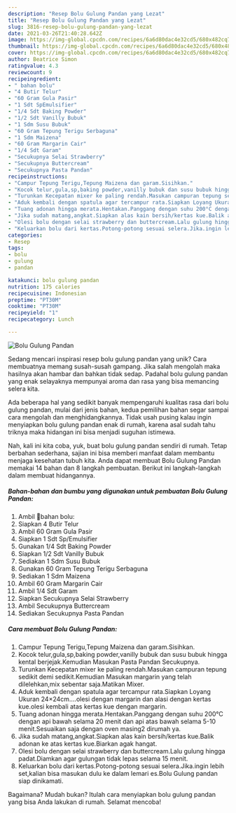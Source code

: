 ```yaml
---
description: "Resep Bolu Gulung Pandan yang Lezat"
title: "Resep Bolu Gulung Pandan yang Lezat"
slug: 3816-resep-bolu-gulung-pandan-yang-lezat
date: 2021-03-26T21:40:28.642Z
image: https://img-global.cpcdn.com/recipes/6a6d80dac4e32cd5/680x482cq70/bolu-gulung-pandan-foto-resep-utama.jpg
thumbnail: https://img-global.cpcdn.com/recipes/6a6d80dac4e32cd5/680x482cq70/bolu-gulung-pandan-foto-resep-utama.jpg
cover: https://img-global.cpcdn.com/recipes/6a6d80dac4e32cd5/680x482cq70/bolu-gulung-pandan-foto-resep-utama.jpg
author: Beatrice Simon
ratingvalue: 4.3
reviewcount: 9
recipeingredient:
- " bahan bolu"
- "4 Butir Telur"
- "60 Gram Gula Pasir"
- "1 Sdt SpEmulsifier"
- "1/4 Sdt Baking Powder"
- "1/2 Sdt Vanilly Bubuk"
- "1 Sdm Susu Bubuk"
- "60 Gram Tepung Terigu Serbaguna"
- "1 Sdm Maizena"
- "60 Gram Margarin Cair"
- "1/4 Sdt Garam"
- "Secukupnya Selai Strawberry"
- "Secukupnya Buttercream"
- "Secukupnya Pasta Pandan"
recipeinstructions:
- "Campur Tepung Terigu,Tepung Maizena dan garam.Sisihkan."
- "Kocok telur,gula,sp,baking powder,vanilly bubuk dan susu bubuk hingga kental berjejak.Kemudian Masukan Pasta Pandan Secukupnya."
- "Turunkan Kecepatan mixer ke paling rendah.Masukan campuran tepung sedikit demi sedikit.Kemudian Masukan margarin yang telah dilelehkan,mix sebentar saja.Matikan Mixer."
- "Aduk kembali dengan spatula agar tercampur rata.Siapkan Loyang Ukuran 24×24cm....olesi dengan margarin dan alasi dengan kertas kue.olesi kembali atas kertas kue dengan margarin."
- "Tuang adonan hingga merata.Hentakan.Panggang dengan suhu 200°C dengan api bawah selama 20 menit dan api atas bawah selama 5-10 menit.Sesuaikan saja dengan oven masing2 dirumah ya."
- "Jika sudah matang,angkat.Siapkan alas kain bersih/kertas kue.Balik adonan ke atas kertas kue.Biarkan agak hangat."
- "Olesi bolu dengan selai strawberry dan buttercream.Lalu gulung hingga padat.Diamkan agar gulungan tidak lepas selama 15 menit."
- "Keluarkan bolu dari kertas.Potong-potong sesuai selera.Jika.ingin lebih set,kalian bisa masukan dulu ke dalam lemari es.Bolu Gulung pandan siap dinikamati."
categories:
- Resep
tags:
- bolu
- gulung
- pandan

katakunci: bolu gulung pandan 
nutrition: 175 calories
recipecuisine: Indonesian
preptime: "PT30M"
cooktime: "PT30M"
recipeyield: "1"
recipecategory: Lunch

---
```



![Bolu Gulung Pandan](https://img-global.cpcdn.com/recipes/6a6d80dac4e32cd5/680x482cq70/bolu-gulung-pandan-foto-resep-utama.jpg)

Sedang mencari inspirasi resep bolu gulung pandan yang unik? Cara membuatnya memang susah-susah gampang. Jika salah mengolah maka hasilnya akan hambar dan bahkan tidak sedap. Padahal bolu gulung pandan yang enak selayaknya mempunyai aroma dan rasa yang bisa memancing selera kita.



Ada beberapa hal yang sedikit banyak mempengaruhi kualitas rasa dari bolu gulung pandan, mulai dari jenis bahan, kedua pemilihan bahan segar sampai cara mengolah dan menghidangkannya. Tidak usah pusing kalau ingin menyiapkan bolu gulung pandan enak di rumah, karena asal sudah tahu triknya maka hidangan ini bisa menjadi suguhan istimewa.


Nah, kali ini kita coba, yuk, buat bolu gulung pandan sendiri di rumah. Tetap berbahan sederhana, sajian ini bisa memberi manfaat dalam membantu menjaga kesehatan tubuh kita. Anda dapat membuat Bolu Gulung Pandan memakai 14 bahan dan 8 langkah pembuatan. Berikut ini langkah-langkah dalam membuat hidangannya.

<!--inarticleads1-->

##### Bahan-bahan dan bumbu yang digunakan untuk pembuatan Bolu Gulung Pandan:

1. Ambil  🍰bahan bolu:
1. Siapkan 4 Butir Telur
1. Ambil 60 Gram Gula Pasir
1. Siapkan 1 Sdt Sp/Emulsifier
1. Gunakan 1/4 Sdt Baking Powder
1. Siapkan 1/2 Sdt Vanilly Bubuk
1. Sediakan 1 Sdm Susu Bubuk
1. Gunakan 60 Gram Tepung Terigu Serbaguna
1. Sediakan 1 Sdm Maizena
1. Ambil 60 Gram Margarin Cair
1. Ambil 1/4 Sdt Garam
1. Siapkan Secukupnya Selai Strawberry
1. Ambil Secukupnya Buttercream
1. Sediakan Secukupnya Pasta Pandan




<!--inarticleads2-->

##### Cara membuat Bolu Gulung Pandan:

1. Campur Tepung Terigu,Tepung Maizena dan garam.Sisihkan.
1. Kocok telur,gula,sp,baking powder,vanilly bubuk dan susu bubuk hingga kental berjejak.Kemudian Masukan Pasta Pandan Secukupnya.
1. Turunkan Kecepatan mixer ke paling rendah.Masukan campuran tepung sedikit demi sedikit.Kemudian Masukan margarin yang telah dilelehkan,mix sebentar saja.Matikan Mixer.
1. Aduk kembali dengan spatula agar tercampur rata.Siapkan Loyang Ukuran 24×24cm....olesi dengan margarin dan alasi dengan kertas kue.olesi kembali atas kertas kue dengan margarin.
1. Tuang adonan hingga merata.Hentakan.Panggang dengan suhu 200°C dengan api bawah selama 20 menit dan api atas bawah selama 5-10 menit.Sesuaikan saja dengan oven masing2 dirumah ya.
1. Jika sudah matang,angkat.Siapkan alas kain bersih/kertas kue.Balik adonan ke atas kertas kue.Biarkan agak hangat.
1. Olesi bolu dengan selai strawberry dan buttercream.Lalu gulung hingga padat.Diamkan agar gulungan tidak lepas selama 15 menit.
1. Keluarkan bolu dari kertas.Potong-potong sesuai selera.Jika.ingin lebih set,kalian bisa masukan dulu ke dalam lemari es.Bolu Gulung pandan siap dinikamati.




Bagaimana? Mudah bukan? Itulah cara menyiapkan bolu gulung pandan yang bisa Anda lakukan di rumah. Selamat mencoba!
